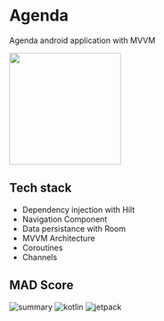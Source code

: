 # Agenda
Agenda android application with MVVM

<img src="https://user-images.githubusercontent.com/47643347/114227831-205cb980-993b-11eb-9cba-9eabd134b513.gif" width="200">

## Tech stack
- Dependency injection with Hilt
- Navigation Component
- Data persistance with Room
- MVVM Architecture
- Coroutines
- Channels

## MAD Score
![summary](https://user-images.githubusercontent.com/47643347/112267381-fcab2b00-8c3a-11eb-8c09-b92f91bbe78b.png)
![kotlin](https://user-images.githubusercontent.com/47643347/112267424-0df43780-8c3b-11eb-8d53-4f95d5b702eb.png)
![jetpack](https://user-images.githubusercontent.com/47643347/112267477-22d0cb00-8c3b-11eb-9c53-15af33cafb9a.png)
